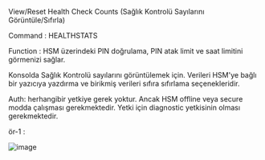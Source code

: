 View/Reset Health Check Counts (Sağlık Kontrolü Sayılarını Görüntüle/Sıfırla)

Command : HEALTHSTATS

Function : HSM üzerindeki  PIN doğrulama, PIN atak limit ve saat limitini görmenizi sağlar.

Konsolda Sağlık Kontrolü sayılarını görüntülemek için. Verileri HSM'ye bağlı bir yazıcıya yazdırma ve birikmiş verileri sıfıra sıfırlama seçenekleridir.


Auth: herhangibir yetkiye gerek yoktur. Ancak HSM offline veya secure modda çalışması gerekmektedir. Yetki için diagnostic yetkisinin olması gerekmektedir.


ör-1 :

![image](https://user-images.githubusercontent.com/77227227/196678506-cdd4346a-0af9-4039-83a8-235a62f7c779.png)
